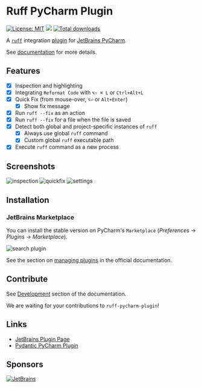 # Ruff PyCharm Plugin
[![License: MIT](https://img.shields.io/badge/License-MIT-yellow.svg)](https://opensource.org/licenses/MIT)
[![](https://img.shields.io/jetbrains/plugin/v/20574)](https://plugins.jetbrains.com/plugin/20574-ruff)
[![Total downloads](https://img.shields.io/jetbrains/plugin/d/20574-ruff)](https://plugins.jetbrains.com/plugin/20574-ruff)

A [`ruff`](https://github.com/charliermarsh/ruff) integration [plugin](https://plugins.jetbrains.com/plugin/20574-ruff) for [JetBrains PyCharm](https://www.jetbrains.com/pycharm/).

See [documentation](https://koxudaxi.github.io/ruff-pycharm-plugin/) for more details.

<!-- Plugin description -->
## Features
- [x] Inspection and highlighting
- [x] Integrating `Reformat Code` with `⌥⇧ ⌘ L` or `Ctrl+Alt+L`
- [x] Quick Fix (from mouse-over, `⌥⏎` or `Alt+Enter`)
  - [x] Show fix message
- [x] Run `ruff --fix` as an action
- [x] Run `ruff --fix` for a file when the file is saved
- [x] Detect both global and project-specific instances of `ruff`
  - [x] Always use global `ruff` command
  - [x] Custom global `ruff` executable path
- [x] Execute `ruff` command as a new process

## Screenshots

![inspection](https://raw.githubusercontent.com/koxudaxi/ruff-pycharm-plugin/main/docs/inspection.png)
![quickfix](https://raw.githubusercontent.com/koxudaxi/ruff-pycharm-plugin/main/docs/quickfix.png)
![settings](https://raw.githubusercontent.com/koxudaxi/ruff-pycharm-plugin/main/docs/settings.png)

<!-- Plugin description end -->

## Installation

### JetBrains Marketplace

You can install the stable version on PyCharm's `Marketplace` (_Preferences_ -> _Plugins_ -> _Marketplace_).

![search plugin](https://raw.githubusercontent.com/koxudaxi/ruff-pycharm-plugin/main/docs/search_plugin.png)

See the section on [managing plugins](https://www.jetbrains.com/help/idea/managing-plugins.html) in the official documentation.

## Contribute

See [Development](https://koxudaxi.github.io/ruff-pycharm-plugin/development/) section of the documentation.

We are waiting for your contributions to `ruff-pycharm-plugin`!


## Links
* [JetBrains Plugin Page](https://plugins.jetbrains.com/plugin/20574-ruff)
* [Pydantic PyCharm Plugin](https://github.com/koxudaxi/pydantic-pycharm-plugin/)

## Sponsors
[![JetBrains](https://avatars.githubusercontent.com/u/60931315?s=100&v=4)](https://github.com/JetBrainsOfficial)
